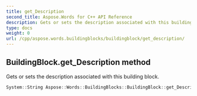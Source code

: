 ```yaml
---
title: get_Description
second_title: Aspose.Words for C++ API Reference
description: Gets or sets the description associated with this building block. 
type: docs
weight: 0
url: /cpp/aspose.words.buildingblocks/buildingblock/get_description/
---
```

## BuildingBlock.get_Description method


Gets or sets the description associated with this building block.

```cpp
System::String Aspose::Words::BuildingBlocks::BuildingBlock::get_Description() const
```

